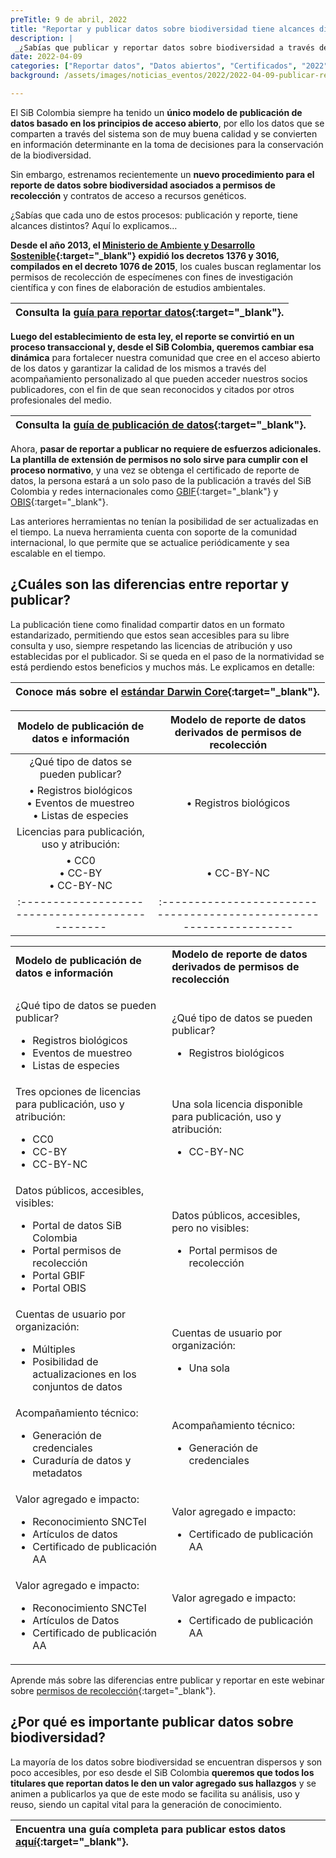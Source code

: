 ```yaml
---
preTitle: 9 de abril, 2022
title: "Reportar y publicar datos sobre biodiversidad tiene alcances diferentes: ¿los conoces?"
description: |
 _¿Sabías que publicar y reportar datos sobre biodiversidad a través del SiB Colombia tienen alcances distintos? Conoce aquí los detalles._
date: 2022-04-09
categories: ["Reportar datos", "Datos abiertos", "Certificados", "2022"]
background: /assets/images/noticias_eventos/2022/2022-04-09-publicar-reportar-datos-biodiversidad.jpg

---
```


El SiB Colombia siempre ha tenido un **único modelo de publicación de datos basado en los principios de acceso abierto**, por ello los datos que se comparten a través del sistema son de muy buena calidad y se convierten en información determinante en la toma de decisiones para la conservación de la biodiversidad.

Sin embargo, estrenamos recientemente un **nuevo procedimiento para el reporte de datos sobre biodiversidad asociados a permisos de recolección** y contratos de acceso a recursos genéticos.

¿Sabías que cada uno de estos procesos: publicación y reporte, tiene alcances distintos? Aquí lo explicamos…

**Desde el año 2013, el [Ministerio de Ambiente y Desarrollo Sostenible](https://www.minambiente.gov.co/){:target="_blank"} expidió los decretos 1376 y 3016, compilados en el decreto 1076 de 2015**, los cuales buscan reglamentar los permisos de recolección de especímenes con fines de investigación científica y con fines de elaboración de estudios ambientales.

| **Consulta la [guía para reportar datos](https://biodiversidad.co/compartir/guia-para-reportar/){:target="_blank"}.** |
| :--- |

**Luego del establecimiento de esta ley, el reporte se convirtió en un proceso transaccional y, desde el SiB Colombia, queremos cambiar esa dinámica** para fortalecer nuestra comunidad que cree en el acceso abierto de los datos y garantizar la calidad de los mismos a través del acompañamiento personalizado al que pueden acceder nuestros socios publicadores, con el fin de que sean reconocidos y citados por otros profesionales del medio.

| **Consulta la [guía de publicación de datos](https://biodiversidad.co/compartir/guia-para-publicar/){:target="_blank"}.** |
| :--- |

Ahora, **pasar de reportar a publicar no requiere de esfuerzos adicionales. La plantilla de extensión de permisos no solo sirve para cumplir con el proceso normativo**, y una vez se obtenga el certificado de reporte de datos, la persona estará a un solo paso de la publicación a través del SiB Colombia y redes internacionales como [GBIF](https://www.gbif.org/){:target="_blank"} y [OBIS](https://obis.org/){:target="_blank"}.

Las anteriores herramientas no tenían la posibilidad de ser actualizadas en el tiempo. La nueva herramienta cuenta con soporte de la comunidad internacional, lo que permite que se actualice periódicamente y sea escalable en el tiempo.


## ¿Cuáles son las diferencias entre reportar y publicar?

La publicación tiene como finalidad compartir datos en un formato estandarizado, permitiendo que estos sean accesibles para su libre consulta y uso, siempre respetando las licencias de atribución y uso establecidas por el publicador. Si se queda en el paso de la normatividad se está perdiendo estos beneficios y muchos más. Le explicamos en detalle:

| **Conoce más sobre el [estándar Darwin Core](https://biodiversidad.co/recursos/plantillas-dwc/){:target="_blank"}.** |
| :--- |



| **Modelo de publicación de datos e información** | **Modelo de reporte de datos derivados de permisos de recolección** |
| :----------------------------------------------: | :-----------------------------------------------------------------: |
| ¿Qué tipo de datos se pueden publicar? |
| • Registros biológicos<br/>• Eventos de muestreo<br/>• Listas de especies | • Registros biológicos |
| Licencias para publicación, uso y atribución: |
| • CC0<br/>• CC-BY<br/>• CC-BY-NC | • CC-BY-NC |
| :----------------------------------------------- | :------------------------------------------------------------------ |

 <table>
  <tr>
   <td><strong>Modelo de publicación de datos e información</strong></td>
   <td><strong>Modelo de reporte de datos derivados de permisos de recolección</strong></td>
  </tr>
  <tr>
<td>

¿Qué tipo de datos se pueden publicar?
* Registros biológicos
* Eventos de muestreo
* Listas de especies

</td><td>
 
¿Qué tipo de datos se pueden publicar?
* Registros biológicos
    
</td>
  </tr>
  <tr>
   <td>Tres opciones de licencias para publicación, uso y atribución:
    <ul>
     <li>CC0</li>
     <li>CC-BY</li>
     <li>CC-BY-NC</li>
    </ul>
   </td>
   <td>Una sola licencia disponible para publicación, uso y atribución:
    <ul>
     <li>CC-BY-NC</li>
    </ul>
   </td>
  </tr>
  <tr>
   <td>Datos públicos, accesibles, visibles:
    <ul>
     <li>Portal de datos SiB Colombia</li>
     <li>Portal permisos de recolección</li>
     <li>Portal GBIF</li>
     <li>Portal OBIS</li>
    </ul>
   </td>
   <td>Datos públicos, accesibles, pero no visibles:
    <ul>
    <li>Portal permisos de recolección</li>
    </ul>
   </td>
  </tr>
  <tr>
   <td>Cuentas de usuario por organización:
    <ul>
     <li>Múltiples</li>
     <li>Posibilidad de actualizaciones en los conjuntos de datos</li>
    </ul>
   </td>
   <td>Cuentas de usuario por organización:
    <ul>
     <li>Una sola</li>
    </ul>
   </td>
  </tr>
  <tr>
   <td>Acompañamiento técnico:
    <ul>
     <li>Generación de credenciales</li>
     <li>Curaduría de datos y metadatos</li>
    </ul>
   </td>
   <td>Acompañamiento técnico:
    <ul>
     <li>Generación de credenciales</li>
    </ul>
   </td>
  </tr>
  <tr>
   <td>Valor agregado e impacto:
    <ul>
     <li>Reconocimiento SNCTeI</li>
     <li>Artículos de datos</li>
     <li>Certificado de publicación AA</li>
    </ul>
   </td>
   <td>Valor agregado e impacto:
    <ul>
     <li>Certificado de publicación AA</li>
    </ul>
   </td>
  </tr>
  <tr>
   <td>Valor agregado e impacto:
    <ul>
     <li>Reconocimiento SNCTeI</li>
     <li>Artículos de Datos</li>
     <li>Certificado de publicación AA</li>
    </ul>
   </td>
   <td>Valor agregado e impacto:
    <ul>
     <li>Certificado de publicación AA</li>
    </ul>
   </td>
  </tr>
 </table>


Aprende más sobre las diferencias entre publicar y reportar en este webinar sobre [permisos de recolección](https://youtu.be/XzMTOOns3yo){:target="_blank"}.


## ¿Por qué es importante publicar datos sobre biodiversidad?

La mayoría de los datos sobre biodiversidad se encuentran dispersos y son poco accesibles, por eso desde el SiB Colombia **queremos que todos los titulares que reportan datos le den un valor agregado sus hallazgos** y se animen a publicarlos ya que de este modo se facilita su análisis, uso y reuso, siendo un capital vital para la generación de conocimiento.

| **Encuentra una guía completa para publicar estos datos [aquí](https://biodiversidad.co/compartir/guia-para-reportar/){:target="_blank"}.** |
| :--- |
